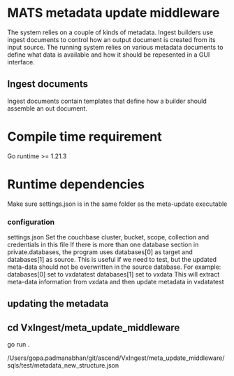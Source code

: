 # MATS metadata update middleware
The system relies on a couple of kinds of metadata. Ingest builders use ingest documents to control how an output document is created from its input source. The running system relies on various metadata documents to define what data is available and how it should be repesented in a GUI interface.

## Ingest documents
Ingest documents contain templates that define how a builder should assemble an out document.

# Compile time requirement
Go runtime >= 1.21.3

# Runtime dependencies
Make sure settings.json is in the same folder as the meta-update executable

### configuration
settings.json
Set the couchbase cluster, bucket, scope, collection and credentials in this file
If there is more than one database section in private.databases, the program uses 
databases[0] as target and databases[1] as source.  This is useful if we need to 
test, but the updated meta-data should not be overwritten in the source database.
For example:
    databases[0] set to vxdatatest
    databases[1] set to vxdata
    This will extract meta-data information from vxdata and then update metadata in vxdatatest

## updating the metadata
## cd VxIngest/meta_update_middleware
go run .

/Users/gopa.padmanabhan/git/ascend/VxIngest/meta_update_middleware/sqls/test/metadata_new_structure.json